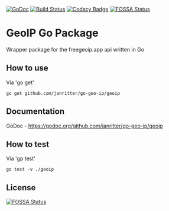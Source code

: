 [![GoDoc](https://godoc.org/github.com/janritter/go-geo-ip/geoip?status.svg)](https://godoc.org/github.com/janritter/go-geo-ip/geoip)
[![Build Status](https://travis-ci.org/janritter/go-geo-ip.svg?branch=master)](https://travis-ci.org/janritter/go-geo-ip)
[![Codacy Badge](https://api.codacy.com/project/badge/Grade/7761167b475f4bc1a8dba55e9578955c)](https://www.codacy.com/app/jan-ritter/go-geo-ip?utm_source=github.com&amp;utm_medium=referral&amp;utm_content=janritter/go-geo-ip&amp;utm_campaign=Badge_Grade)
[![FOSSA Status](https://app.fossa.io/api/projects/git%2Bgithub.com%2Fjanritter%2Fgo-geo-ip.svg?type=shield)](https://app.fossa.io/projects/git%2Bgithub.com%2Fjanritter%2Fgo-geo-ip?ref=badge_shield)
# GeoIP Go Package

Wrapper package for the freegeoip.app api written in Go

## How to use
Via 'go get'
```
go get github.com/janritter/go-geo-ip/geoip
```

## Documentation
GoDoc - https://godoc.org/github.com/janritter/go-geo-ip/geoip

## How to test
Via 'gp test'
```
go test -v ./geoip 
```

## License
[![FOSSA Status](https://app.fossa.io/api/projects/git%2Bgithub.com%2Fjanritter%2Fgo-geo-ip.svg?type=large)](https://app.fossa.io/projects/git%2Bgithub.com%2Fjanritter%2Fgo-geo-ip?ref=badge_large)